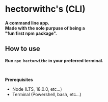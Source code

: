 <h1 align="left">
    hectorwithc's (CLI)
</h1>
<h4 align="left">
    A command line app. 
    <br/>
    Made with the sole purpuse of being a 
    <br/>
    "fun first npm package".
</h4>

## How to use
**Run `npx hectorwithc` in your preferred terminal.**

<br/>

**Prerequisites** 
- Node (LTS, 18.0.0, etc...)
- Terminal (Powershell, bash, etc...)

